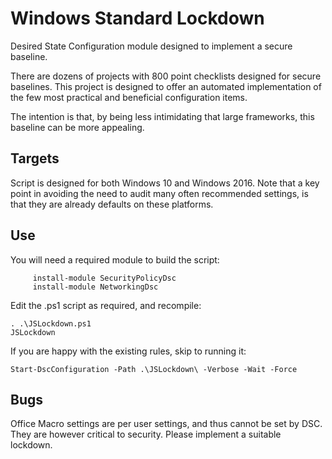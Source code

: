 # Windows Standard Lockdown

Desired State Configuration module designed to implement a secure baseline.

There are dozens of projects with 800 point checklists designed for secure baselines. This project is designed to offer an automated implementation of the few most practical and beneficial configuration items.

The intention is that, by being less intimidating that large frameworks, this baseline can be more appealing.

## Targets
Script is designed for both Windows 10 and Windows 2016. Note that a key point in avoiding the need to audit many often recommended settings, is that they are already defaults on these platforms.

## Use
You will need a required module to build the script:
```
     install-module SecurityPolicyDsc
     install-module NetworkingDsc
```
Edit the .ps1 script as required, and recompile:
```
. .\JSLockdown.ps1
JSLockdown
```
If you are happy with the existing rules, skip to running it:
```
Start-DscConfiguration -Path .\JSLockdown\ -Verbose -Wait -Force
```
## Bugs

Office Macro settings are per user settings, and thus cannot be set by DSC. They are however critical to security. Please implement a suitable lockdown.

